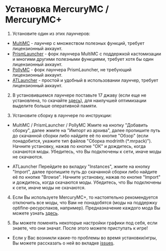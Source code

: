 # Установка MercuryMC / MercuryMC+
1. Установите один из этих лаунчеров:
- [MultiMC](https://multimc.org/) - лаунчер с множеством полезных функций, требует лицензионный аккаунт.
- [PrismLauncher](https://prismlauncher.org/) - форк лаунчера MultiMC с поддержкой кастомизации и многими другими полезными функциями, требует хотя бы один лицензионный аккаунт.
- [PollyMC](https://github.com/fn2006/PollyMC) - форк лаунчера PrismLauncher, не требующий лицензионный аккаунт.
- [ATLauncher](https://atlauncher.com/) - простой и удобный в использовании лаунчер, требует лицензионный аккаунт.

2. В установившемся лаунчере поставьте 17 джаву (если еще не установлена, то скачайте [здесь](https://www.oracle.com/java/technologies/javase/jdk17-archive-downloads.html)), для наилучшей оптимизации выделите больше оперативной памяти.

3. Установите сборку в лаунчере по инструкции:
- MultiMC / PrismLauncher / PollyMC
Жмите на кнопку "Добавить сборку", далее жмите на "Импорт из архива", далее пропишите путь до скачанной сборки либо найдите её по кнопке "Обзор" (если понадобится, укажите тип файлов "Сборка modrinth (*.mrpack)"). Начните установку, нажав по кнопке "ОК" и дождитесь, когда скачаются моды. Убедитесь, что Вы подключены к сети, иначе моды не скачаются.

- ATLauncher
Перейдите во вкладку "Instances", жмите на кнопку "Import", далее пропишите путь до скачанной сборки либо найдите её по кнопке "Browse". Начните установку, нажав по кнопке "Import" и дождитесь, когда скачаются моды. Убедитесь, что Вы подключены к сети, иначе моды не скачаются.

4. Если Вы используете MercuryMC+, то настоятельно рекомендуется отключить все моды, что Вам не понадобятся (моды на поддержку optifine-ресурспаков, например). Предназначение каждого мода Вы можете узнать [здесь](https://github.com/MercuryMC-Development-Team/MercuryMC-rus/blob/main/mods.md).

5. Вы можете поменять некоторые настройки графики под себя, если знаете, что они значат. После этого можете приступать к игре!

- Если у Вас возникли какие-то проблемы во время установки/игры, Вы можете рассказать о ней во вкладке [issues](https://github.com/MercuryMC-Development-Team/MercuryMC-rus/issues).
